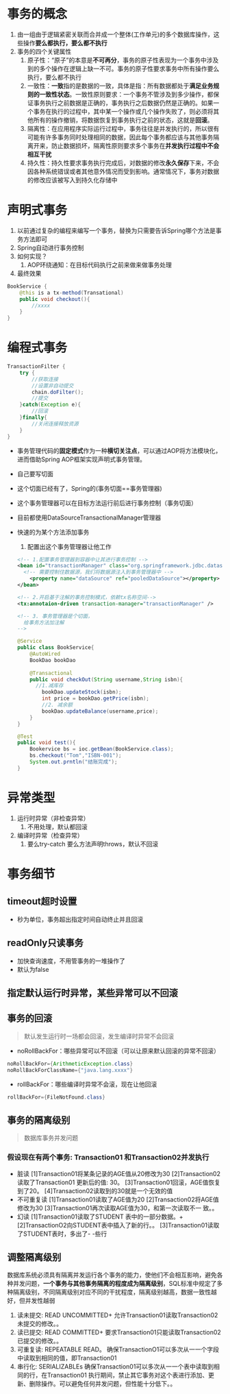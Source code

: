# 事务的概念

1. 由一组由于逻辑紧密关联而合并成一个整体(工作单元)的多个数据库操作，这些操作**要么都执行，要么都不执行**
2. 事务的四个关键属性
   1. 原子性：“原子”的本意是**不可再分**，事务的原子性表现为一个事务中涉及到的多个操作在逻辑上缺一不可。事务的原子性要求事务中所有操作要么执行，要么都不执行
   2. 一致性：**一致**指的是数据的一致，具体是指：所有数据都处于**满足业务规则的一致性状态**。一致性原则要求：一个事务不管涉及到多少操作，都保证事务执行之前数据是正确的，事务执行之后数据仍然是正确的。如果一个事务在执行的过程中，其中某一个操作或几个操作失败了，则必须将其他所有的操作撤销，将数据恢复到事务执行之前的状态，这就是**回滚**。
   3. 隔离性：在应用程序实际运行过程中，事务往往是并发执行的，所以很有可能有许多事务同时处理相同的数据，因此每个事务都应该与其他事务隔离开来，防止数据损坏，隔离性原则要求多个事务在**并发执行过程中不会相互干扰**
   4. 持久性：持久性要求事务执行完成后，对数据的修改**永久保存**下来，不会因各种系统错误或者其他意外情况而受到影响。通常情况下，事务对数据的修改应该被写入到持久化存储中

# 声明式事务 

1. 以前通过复杂的编程来编写一个事务，替换为只需要告诉Spring哪个方法是事务方法即可
2. Spring自动进行事务控制
3. 如何实现？
   1. AOP环绕通知：在目标代码执行之前来做来做事务处理
4. 最终效果

```java
BookService {
    @this is a tx-method(Transational)
    public void checkout(){
        //xxxx
    }
}
```

# 编程式事务

```java
TransactionFilter {
    try {
        //获取连接
        //设置非自动提交
        chain.doFilter();
        //提交
    }catch(Exception e){
		//回滚
    }finally{
        //关闭连接释放资源
    }
}
```

- 事务管理代码的**固定模式**作为一种**横切关注点**，可以通过AOP将方法模块化，进而借助Spring AOP框架实现声明式事务管理。

- 自己要写切面

- 这个切面已经有了，Spring的(事务切面==事务管理器)

- 这个事务管理器可以在目标方法运行前后进行事务控制（事务切面）

- 目前都使用DataSourceTransactionalManager管理器

- 快速的为某个方法添加事务

  1. 配置出这个事务管理器让他工作

  ```xml
  <!-- 1.配置事务管理器到容器中让其进行事务控制 -->
  <bean id="transactionManager" class="org.springframework.jdbc.datasource.DataSourceTransactionManger">
  	<!-- 需要控制住数据源，我们将数据源注入到事务管理器中 -->
      <property name="dataSource" ref="pooledDataSource"></property>
  </bean>
  
  <!-- 2.开启基于注解的事务控制模式，依赖tx名称空间-->
  <tx:annotaion-driven transaction-manager="transactionManager" />
  
  <!-- 3. 事务管理器是个切面，
  	给事务方法加注解
  -->
  ```

  ```java
  @Service
  public class BookService{
      @AutoWired
      BookDao bookDao
      
      @Transactional
      public void checkOut(String username,String isbn){
  	    //1.减库存
          bookDao.updateStock(isbn);
          int price = bookDao.getPrice(isbn);
          //2. 减余额
          bookDao.updateBalance(username,price);
      }
  }
  ```

  ```java
  @Test
  public void test(){
      Bookervice bs = ioc.getBean(BookService.class);
      bs.checkout("Tom","ISBN-001");
      System.out.prntln("结账完成");
  }
  ```

# 异常类型

1. 运行时异常（非检查异常）
   1. 不用处理，默认都回滚
2. 编译时异常（检查异常）
   1. 要么try-catch 要么方法声明throws，默认不回滚

# 事务细节

## timeout超时设置

- 秒为单位，事务超出指定时间自动终止并且回滚

## readOnly只读事务

- 加快查询速度，不用管事务的一堆操作了
- 默认为false

## 指定默认运行时异常，某些异常可以不回滚

## 事务的回滚

> 默认发生运行时一场都会回滚，发生编译时异常不会回滚

- noRollBackFor：哪些异常可以不回滚（可以让原来默认回滚的异常不回滚）

```java
noRollBackFor={ArithmeticException.class}
noRollBackForClassName={"java.lang.xxxx"}
```

- rollBackFor：哪些编译时异常不会滚，现在让他回滚

```java
rollBackFor={FileNotFound.class}
```

## 事务的隔离级别

> 数据库事务并发问题

### 假设现在有两个事务: Transaction01 和Transaction02并发执行

- 脏读
  [1]Transaction01将某条记录的AGE值从20修改为30
  [2]Transaction02读取了Transaction01 更新后的值: 30。
  [3]Transaction01回滚，AGE值恢复到了20。
  [4]Transaction02读取到的30就是一个无效的值
- 不可重复读
  [1]Transaction01读取了AGE值为20
  [2]Transaction02将AGE值修改为30
  [3]Transaction01再次读取AGE值为30，和第一次读取不一 致。。
- 幻读
  [1]Transaction01读取了STUDENT 表中的一部分数据。+
  [2]TransactionO2向STUDENT表中插入了新的行。。
  [3]Transaction01读取了STUDENT表时，多出了- -些行

## 调整隔离级别

数据库系统必须具有隔离并发运行各个事务的能力，使他们不会相互影响，避免各种并发问题，**一个事务与其他事务隔离的程度成为隔离级别**，SQL标准中规定了多种隔离级别，不同隔离级别对应不同的干扰程度，隔离级别越高，数据一致性越好，但并发性越弱

1. 读未提交: READ UNCOMMITTED+
   允许Transaction01读取Transaction02未提交的修改。。
2. 读已提交: READ COMMITTED+
   要求Transaction01只能读取Transaction02已提交的修改。。
3. 可重复读: REPEATABLE READ。
   确保TransactionO1可以多次从一一个字段中读取到相同的值，即Transaction01
4. 串行化: SERIALIZABLEs
   确保Transaction01可以多次从一一个表中读取到相同的行，在Transaction01 执行期间，禁止其它事务对这个表进行添加、更新、删除操作。可以避免任何并发问题，但性能十分低下。。
